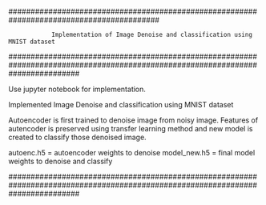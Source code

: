 


##########################################################################################

				Implementation of Image Denoise and classification using MNIST dataset	


################################################################################################################################


Use jupyter notebook for implementation. 

Implemented Image Denoise and classification using MNIST dataset	

Autoencoder is first trained to denoise image from noisy image.
Features of autencoder is preserved using transfer learning method and new model is created to classify those denoised image.


autoenc.h5 = autoencoder weights to denoise
model_new.h5 = final model weights to denoise and classify

################################################################################################################################

